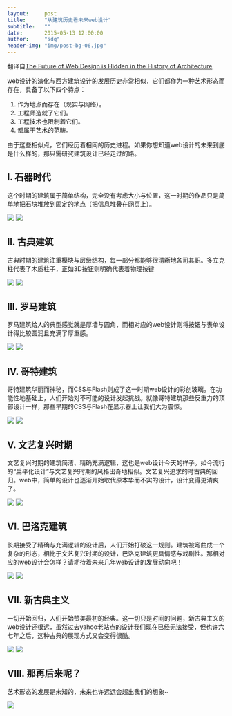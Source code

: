 ```yaml
---
layout:     post
title:      "从建筑历史看未来web设计"
subtitle:   ""
date:       2015-05-13 12:00:00
author:     "sdq"
header-img: "img/post-bg-06.jpg"
---
```

<p>翻译自<a href = "https://medium.com/@sall/the-future-of-web-design-is-hidden-in-the-history-of-architecture-1cc93ea854d0">The Future of Web Design is Hidden in the History of Architecture</a></p>

<p>web设计的演化与西方建筑设计的发展历史非常相似，它们都作为一种艺术形态而存在，具备了以下四个特点：</p>

1. 作为地点而存在（现实与网络）。
2. 工程师造就了它们。
3. 工程技术也限制着它们。
4. 都属于艺术的范畴。

<p>由于这些相似点，它们经历着相同的历史进程。如果你想知道web设计的未来到底是什么样的，那只需研究建筑设计已经走过的路。</p>

<h2 class="section-heading"> I. 石器时代 </h2>

<p>这个时期的建筑属于简单结构，完全没有考虑大小与位置，这一时期的作品只是简单地把石块堆放到固定的地点（把信息堆叠在网页上）。<p>

<img src="https://d262ilb51hltx0.cloudfront.net/fit/c/1600/1600/1*mCWATHKKKlzsX8dD8MqjVA.jpeg"> <img src="https://d262ilb51hltx0.cloudfront.net/fit/c/1104/1104/1*ghZaQXXN2fYkYrfdJYSZGA.png">

<h2 class="section-heading"> II. 古典建筑 </h2>

<p>古典时期的建筑注重模块与层级结构，每一部分都能够很清晰地各司其职。多立克柱代表了木质柱子，正如3D按钮则明确代表着物理按键</p>

<img src="https://d262ilb51hltx0.cloudfront.net/fit/c/1600/1600/1*f2gsChJHjus9eLdjFEIzOw.jpeg"> <img src="https://d262ilb51hltx0.cloudfront.net/fit/c/1600/1600/1*TQU6ZLN_vssghuP-613Utw.png">

<h2 class="section-heading"> III. 罗马建筑 </h2>

<p>罗马建筑给人的典型感觉就是厚墙与圆角，而相对应的web设计则将按钮与表单设计得比较圆润且充满了厚重感。</p>

<img src="https://d262ilb51hltx0.cloudfront.net/max/1200/1*chauRJvCv56HpTs1nCF4tw.jpeg"> <img src="https://d262ilb51hltx0.cloudfront.net/max/1442/1*1the-Vzdaq0w1y8LSUs6cQ.png">

<h2 class="section-heading"> IV. 哥特建筑 </h2>

<p>哥特建筑华丽而神秘，而CSS与Flash则成了这一时期web设计的彩创玻璃。在功能性地基础上，人们开始对不可能的设计发起挑战。就像哥特建筑那些反重力的顶部设计一样，那些早期的CSS与Flash在显示器上让我们大为震惊。</p>

<img src="https://d262ilb51hltx0.cloudfront.net/fit/c/1600/1600/1*CxazrdKKBH-eCVB2u1OywQ.jpeg"> <img src="https://d262ilb51hltx0.cloudfront.net/max/1200/1*VDTxwlP-X4-wEyPOuV2CpQ.gif">

<h2 class="section-heading"> V. 文艺复兴时期 </h2>

<p>文艺复兴时期的建筑简洁、精确充满逻辑，这也是web设计今天的样子。如今流行的“扁平化设计”与文艺复兴时期的风格出奇地相似。文艺复兴追求的时古典的回归。web中，简单的设计也逐渐开始取代原本华而不实的设计，设计变得更清爽了。</p>

<img src="https://d262ilb51hltx0.cloudfront.net/max/1526/1*gtwdqeRuZSyfaoQxM4L7FQ.jpeg"> <img src="https://d262ilb51hltx0.cloudfront.net/max/1538/1*B-XeGiotbS5H43Ni74k1Yw.png">

<h2 class="section-heading"> VI. 巴洛克建筑 </h2>

<p>长期接受了精确与充满逻辑的设计后，人们开始打破这一规则。建筑被弯曲成一个复杂的形态，相比于文艺复兴时期的设计，巴洛克建筑更具情感与戏剧性。那相对应的web设计会怎样？请期待着未来几年web设计的发展动向吧！</p>

<img src="https://d262ilb51hltx0.cloudfront.net/fit/c/1600/1600/1*DIPapak1TwBFRiQRsSF6Lw.jpeg"> <img src="https://d262ilb51hltx0.cloudfront.net/fit/c/1600/1600/1*857MBtelE37U5n3Z4rdnPw.png">

<h2 class="section-heading"> VII. 新古典主义 </h2>

<p>一切开始回归，人们开始赞美最初的经典。这一切只是时间的问题，新古典主义的web设计还很远，虽然过去yahoo老站点的设计我们现在已经无法接受，但也许六七年之后，这种古典的展现方式又会变得很酷。</p>

<img src="https://d262ilb51hltx0.cloudfront.net/fit/c/1200/1200/1*Xwp2gZPBpPzxno-78vy0WQ.jpeg"> <img src="https://d262ilb51hltx0.cloudfront.net/fit/c/1600/1600/1*MIyf7rh2DQEiMbce81Y2LA.png">

<h2 class="section-heading"> VIII. 那再后来呢？ </h2>

<p>艺术形态的发展是未知的，未来也许远远会超出我们的想象~</p>

<img src="https://d262ilb51hltx0.cloudfront.net/max/1600/1*vnO6VnW4DLGPQP03Hztw4Q.png">



